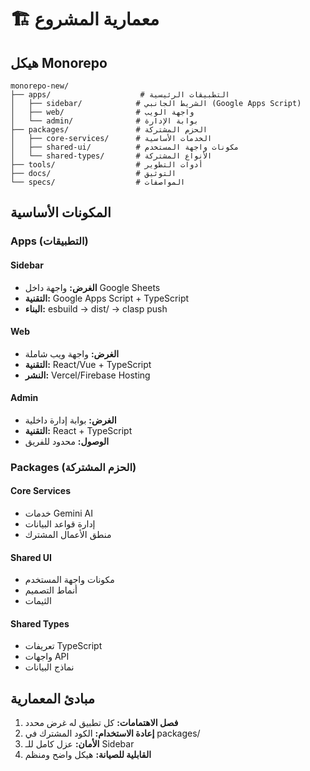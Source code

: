 # 🏗️ معمارية المشروع

## هيكل Monorepo

```
monorepo-new/
├── apps/                    # التطبيقات الرئيسية
│   ├── sidebar/            # الشريط الجانبي (Google Apps Script)
│   ├── web/                # واجهة الويب
│   └── admin/              # بوابة الإدارة
├── packages/               # الحزم المشتركة
│   ├── core-services/      # الخدمات الأساسية
│   ├── shared-ui/          # مكونات واجهة المستخدم
│   └── shared-types/       # الأنواع المشتركة
├── tools/                  # أدوات التطوير
├── docs/                   # التوثيق
└── specs/                  # المواصفات
```

## المكونات الأساسية

### Apps (التطبيقات)

#### Sidebar
- **الغرض:** واجهة داخل Google Sheets
- **التقنية:** Google Apps Script + TypeScript
- **البناء:** esbuild → dist/ → clasp push

#### Web
- **الغرض:** واجهة ويب شاملة
- **التقنية:** React/Vue + TypeScript
- **النشر:** Vercel/Firebase Hosting

#### Admin
- **الغرض:** بوابة إدارة داخلية
- **التقنية:** React + TypeScript
- **الوصول:** محدود للفريق

### Packages (الحزم المشتركة)

#### Core Services
- خدمات Gemini AI
- إدارة قواعد البيانات
- منطق الأعمال المشترك

#### Shared UI
- مكونات واجهة المستخدم
- أنماط التصميم
- الثيمات

#### Shared Types
- تعريفات TypeScript
- واجهات API
- نماذج البيانات

## مبادئ المعمارية

1. **فصل الاهتمامات:** كل تطبيق له غرض محدد
2. **إعادة الاستخدام:** الكود المشترك في packages/
3. **الأمان:** عزل كامل للـ Sidebar
4. **القابلية للصيانة:** هيكل واضح ومنظم